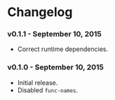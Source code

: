 # Changelog

### v0.1.1 - September 10, 2015

- Correct runtime dependencies.


### v0.1.0 - September 10, 2015

- Initial release.
- Disabled `func-names`.
